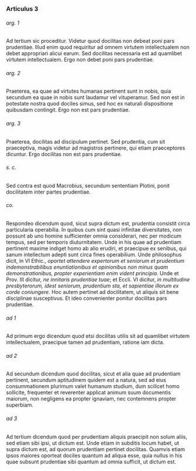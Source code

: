 ### Articulus 3

###### arg. 1
Ad tertium sic proceditur. Videtur quod docilitas non debeat poni pars prudentiae. Illud enim quod requiritur ad omnem virtutem intellectualem non debet appropriari alicui earum. Sed docilitas necessaria est ad quamlibet virtutem intellectualem. Ergo non debet poni pars prudentiae.

###### arg. 2
Praeterea, ea quae ad virtutes humanas pertinent sunt in nobis, quia secundum ea quae in nobis sunt laudamur vel vituperamur. Sed non est in potestate nostra quod dociles simus, sed hoc ex naturali dispositione quibusdam contingit. Ergo non est pars prudentiae.

###### arg. 3
Praeterea, docilitas ad discipulum pertinet. Sed prudentia, cum sit praeceptiva, magis videtur ad magistros pertinere, qui etiam praeceptores dicuntur. Ergo docilitas non est pars prudentiae.

###### s. c.
Sed contra est quod Macrobius, secundum sententiam Plotini, ponit docilitatem inter partes prudentiae.

###### co.
Respondeo dicendum quod, sicut supra dictum est, prudentia consistit circa particularia operabilia. In quibus cum sint quasi infinitae diversitates, non possunt ab uno homine sufficienter omnia considerari, nec per modicum tempus, sed per temporis diuturnitatem. Unde in his quae ad prudentiam pertinent maxime indiget homo ab alio erudiri, et praecipue ex senibus, qui sanum intellectum adepti sunt circa fines operabilium. Unde philosophus dicit, in VI Ethic., *oportet attendere expertorum et seniorum et prudentium indemonstrabilibus enuntiationibus et opinionibus non minus quam demonstrationibus, propter experientiam enim vident principia*. Unde et Prov. III dicitur, *ne innitaris prudentiae tuae*; et Eccli. VI dicitur, *in multitudine presbyterorum, idest seniorum, prudentium sta, et sapientiae illorum ex corde coniungere*. Hoc autem pertinet ad docilitatem, ut aliquis sit bene disciplinae susceptivus. Et ideo convenienter ponitur docilitas pars prudentiae.

###### ad 1
Ad primum ergo dicendum quod etsi docilitas utilis sit ad quamlibet virtutem intellectualem, praecipue tamen ad prudentiam, ratione iam dicta.

###### ad 2
Ad secundum dicendum quod docilitas, sicut et alia quae ad prudentiam pertinent, secundum aptitudinem quidem est a natura, sed ad eius consummationem plurimum valet humanum studium, dum scilicet homo sollicite, frequenter et reverenter applicat animum suum documentis maiorum, non negligens ea propter ignaviam, nec contemnens propter superbiam.

###### ad 3
Ad tertium dicendum quod per prudentiam aliquis praecipit non solum aliis, sed etiam sibi ipsi, ut dictum est. Unde etiam in subditis locum habet, ut supra dictum est, ad quorum prudentiam pertinet docilitas. Quamvis etiam ipsos maiores oporteat dociles quantum ad aliqua esse, quia nullus in his quae subsunt prudentiae sibi quantum ad omnia sufficit, ut dictum est.

